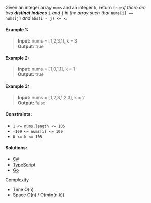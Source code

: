 Given an integer array `nums` and an integer `k`, return `true` _if there are two **distinct indices**_ `i` _and_ `j` _in the array such that_ `nums[i] == nums[j]` _and_ `abs(i - j) <= k`.

#### Example 1:

> **Input:** nums = [1,2,3,1], k = 3  
> **Output:** true

#### Example 2:

> **Input:** nums = [1,0,1,1], k = 1  
> **Output:** true

#### Example 3:

> **Input:** nums = [1,2,3,1,2,3], k = 2  
> **Output:** false

#### Constraints:

- `1 <= nums.length <= 105`
- `-109 <= nums[i] <= 109`
- `0 <= k <= 105`

#### Solutions:

- [C#](/hashmap/contains-duplicate-II/contains-duplicate-II.cs)
- [TypeScript](/hashmap/contains-duplicate-II/contains-duplicate-II.ts)
- [Go](/hashmap/contains-duplicate-II/contains-duplicate-II.go)

Complexity
- Time O(n)
- Space O(n) / O(min(n,k))